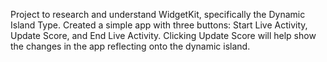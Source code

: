 Project to research and understand WidgetKit, specifically the Dynamic Island Type. 
Created a simple app with three buttons: Start Live Activity, Update Score, and End Live Activity. 
Clicking Update Score will help show the changes in the app reflecting onto the dynamic island.
